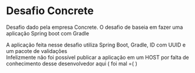 # Desafio Concrete

Desafio dado pela empresa Concrete.
O desafio de baseia em fazer uma aplicação Spring boot com Gradle

A aplicação feita nesse desafio utiliza Spring Boot, Gradle, ID com UUID e um pacote de validações <br/>
Infelizmente não foi possível publicar a aplicação em um HOST por falta de conhecimento desse desenvolvedor aqui ( foi mal =( ) 
